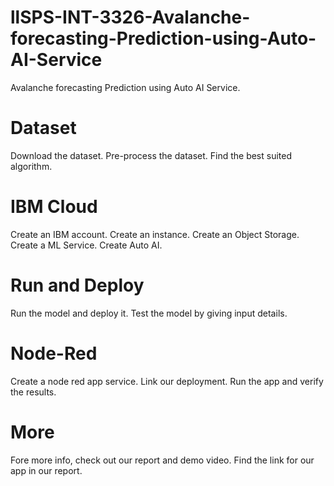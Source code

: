 # llSPS-INT-3326-Avalanche-forecasting-Prediction-using-Auto-AI-Service
Avalanche forecasting Prediction using Auto AI Service.
# Dataset
Download the dataset.
Pre-process the dataset.
Find the best suited algorithm.
# IBM Cloud
Create an IBM account.
Create an instance.
Create an Object Storage.
Create a ML Service.
Create Auto AI.
# Run and Deploy
Run the model and deploy it.
Test the model by giving input details.
# Node-Red
Create a node red app service.
Link our deployment.
Run the app and verify the results.
# More
Fore more info, check out our report and demo video.
Find the link for our app in our report.
